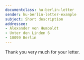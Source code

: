 ```yaml
---
documentclass: hu-berlin-letter
sender: hu-berlin-letter-example
subject: Short description
addressee:
- Alexander von Humboldt
- Unter den Linden 6
- 10099 Berlin
---
```

Thank you very much for your letter.
